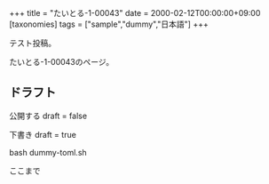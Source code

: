 +++
title = "たいとる-1-00043"
date = 2000-02-12T00:00:00+09:00
[taxonomies]
tags = ["sample","dummy","日本語"]
+++

テスト投稿。

たいとる-1-00043のページ。


## ドラフト

公開する
draft = false

下書き
draft = true

bash dummy-toml.sh

ここまで
